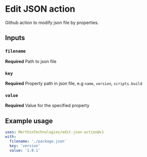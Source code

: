 # Edit JSON action

Github action to modify json file by properties.

## Inputs

### `filename`

**Required** Path to json file

### `key`

**Required** Property path in json file, e.g `name`, `version`, `scripts.build`

### `value`

**Required** Value for the specified property


## Example usage

```yaml
uses: MerthinTechnologies/edit-json-action@v1
with:
  filename: './package.json'
  key: 'version'
  value: '1.0.1'
```